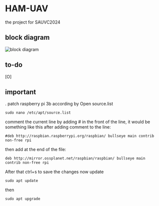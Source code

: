 # HAM-UAV

the project for SAUVC2024

## block diagram 

![block diagram](https://github.com/leemark00/HAM-AUV/assets/46148445/89d07444-5e86-43cf-9cbf-d0b7a68bb625)

## to-do

[O] 


## important

.    patch raspberry pi 3b according by 
Open source.list

    sudo nano /etc/apt/source.list

comment the current line by adding # in the front of the line, it would be something like this after adding comment to the line:

    #deb http://raspbian.raspberrypi.org/raspbian/ bullseye main contrib non-free rpi
then add at the end of the file:

    deb http://mirror.ossplanet.net/raspbian/raspbian/ bullseye main contrib non-free rpi
After that ctrl+s to save the changes now update

    sudo apt update
then

    sudo apt upgrade

